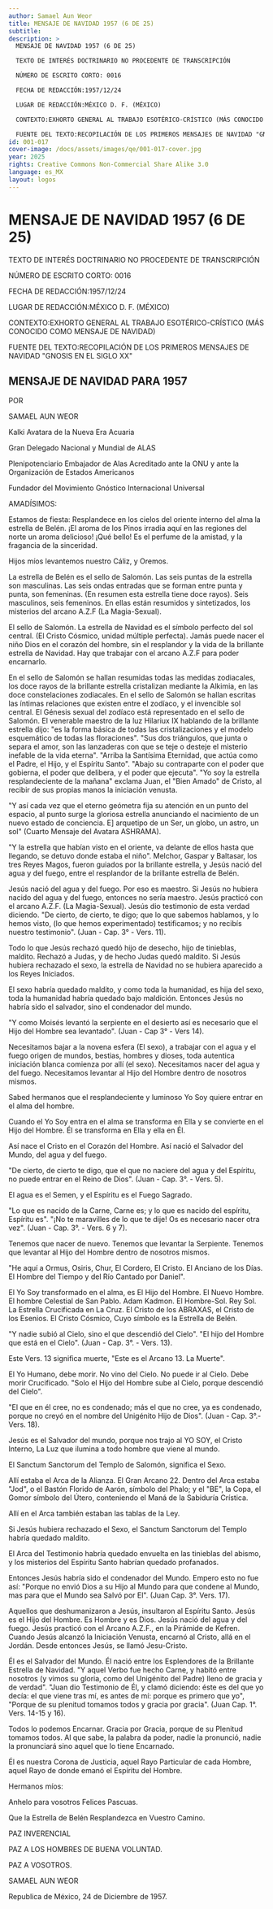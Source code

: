 ```yaml
---
author: Samael Aun Weor
title: MENSAJE DE NAVIDAD 1957 (6 DE 25)
subtitle:
description: >
  MENSAJE DE NAVIDAD 1957 (6 DE 25)

  TEXTO DE INTERÉS DOCTRINARIO NO PROCEDENTE DE TRANSCRIPCIÓN

  NÚMERO DE ESCRITO CORTO: 0016

  FECHA DE REDACCIÓN:1957/12/24

  LUGAR DE REDACCIÓN:MÉXICO D. F. (MÉXICO)

  CONTEXTO:EXHORTO GENERAL AL TRABAJO ESOTÉRICO-CRÍSTICO (MÁS CONOCIDO COMO MENSAJE DE NAVIDAD)

  FUENTE DEL TEXTO:RECOPILACIÓN DE LOS PRIMEROS MENSAJES DE NAVIDAD "GNOSIS EN EL SIGLO XX"
id: 001-017
cover-image: /docs/assets/images/qe/001-017-cover.jpg
year: 2025
rights: Creative Commons Non-Commercial Share Alike 3.0
language: es_MX
layout: logos
---
```

# MENSAJE DE NAVIDAD 1957 (6 DE 25)

TEXTO DE INTERÉS DOCTRINARIO NO PROCEDENTE DE TRANSCRIPCIÓN

NÚMERO DE ESCRITO CORTO: 0016

FECHA DE REDACCIÓN:1957/12/24

LUGAR DE REDACCIÓN:MÉXICO D. F. (MÉXICO)

CONTEXTO:EXHORTO GENERAL AL TRABAJO ESOTÉRICO-CRÍSTICO (MÁS CONOCIDO COMO MENSAJE DE NAVIDAD)

FUENTE DEL TEXTO:RECOPILACIÓN DE LOS PRIMEROS MENSAJES DE NAVIDAD "GNOSIS EN EL SIGLO XX"

## MENSAJE DE NAVIDAD PARA 1957

POR

SAMAEL AUN WEOR

Kalki Avatara de la Nueva Era Acuaria

Gran Delegado Nacional y Mundial de ALAS

Plenipotenciario Embajador de Alas Acreditado ante la ONU y ante la Organización de Estados Americanos

Fundador del Movimiento Gnóstico Internacional Universal

AMADÍSIMOS:

Estamos de fiesta: Resplandece en los cielos del oriente interno del alma la estrella de Belén. ¡El aroma de los Pinos irradia aquí en las regiones del norte un aroma delicioso! ¡Qué bello! Es el perfume de la amistad, y la fragancia de la sinceridad.

Hijos míos levantemos nuestro Cáliz, y Oremos.

La estrella de Belén es el sello de Salomón. Las seis puntas de la estrella son masculinas. Las seis ondas entradas que se forman entre punta y punta, son femeninas. (En resumen esta estrella tiene doce rayos). Seis masculinos, seis femeninos. En ellas están resumidos y sintetizados, los misterios del arcano A.Z.F (La Magia-Sexual).

El sello de Salomón. La estrella de Navidad es el símbolo perfecto del sol central. (El Cristo Cósmico, unidad múltiple perfecta). Jamás puede nacer el niño Dios en el corazón del hombre, sin el resplandor y la vida de la brillante estrella de Navidad. Hay que trabajar con el arcano A.Z.F para poder encarnarlo.

En el sello de Salomón se hallan resumidas todas las medidas zodiacales, los doce rayos de la brillante estrella cristalizan mediante la Alkimia, en las doce constelaciones zodiacales. En el sello de Salomón se hallan escritas las íntimas relaciones que existen entre el zodíaco, y el invencible sol central. El Génesis sexual del zodíaco está representado en el sello de Salomón. El venerable maestro de la luz Hilariux IX hablando de la brillante estrella dijo: "es la forma básica de todas las cristalizaciones y el modelo esquemático de todas las floraciones". "Sus dos triángulos, que junta o separa el amor, son las lanzaderas con que se teje o desteje el misterio inefable de la vida eterna". "Arriba la Santísima Eternidad, que actúa como el Padre, el Hijo, y el Espíritu Santo". "Abajo su contraparte con el poder que gobierna, el poder que delibera, y el poder que ejecuta". "Yo soy la estrella resplandeciente de la mañana" exclama Juan, el "Bien Amado" de Cristo, al recibir de sus propias manos la iniciación venusta.

"Y así cada vez que el eterno geómetra fija su atención en un punto del espacio, al punto surge la gloriosa estrella anunciando el nacimiento de un nuevo estado de conciencia. E] arquetipo de un Ser, un globo, un astro, un sol" (Cuarto Mensaje del Avatara ASHRAMA).

"Y la estrella que habían visto en el oriente, va delante de ellos hasta que llegando, se detuvo donde estaba el niño". Melchor, Gaspar y Baltasar, los tres Reyes Magos, fueron guiados por la brillante estrella, y Jesús nació del agua y del fuego, entre el resplandor de la brillante estrella de Belén.

Jesús nació del agua y del fuego. Por eso es maestro. Si Jesús no hubiera nacido del agua y del fuego, entonces no sería maestro. Jesús practicó con el arcano A.Z.F. (La Magia-Sexual). Jesús dio testimonio de esta verdad diciendo. "De cierto, de cierto, te digo; que lo que sabemos hablamos, y lo hemos visto, (lo que hemos experimentado) testificamos; y no recibís nuestro testimonio". (Juan - Cap. 3° - Vers. 11).

Todo lo que Jesús rechazó quedó hijo de desecho, hijo de tinieblas, maldito. Rechazó a Judas, y de hecho Judas quedó maldito. Si Jesús hubiera rechazado el sexo, la estrella de Navidad no se hubiera aparecido a los Reyes Iniciados.

El sexo habría quedado maldito, y como toda la humanidad, es hija del sexo, toda la humanidad habría quedado bajo maldición. Entonces Jesús no habría sido el salvador, sino el condenador del mundo.

"Y como Moisés levantó la serpiente en el desierto así es necesario que el Hijo del Hombre sea levantado". (Juan - Cap 3° - Vers 14).

Necesitamos bajar a la novena esfera (El sexo), a trabajar con el agua y el fuego origen de mundos, bestias, hombres y dioses, toda autentica iniciación blanca comienza por allí (el sexo). Necesitamos nacer del agua y del fuego. Necesitamos levantar al Hijo del Hombre dentro de nosotros mismos.

Sabed hermanos que el resplandeciente y luminoso Yo Soy quiere entrar en el alma del hombre.

Cuando el Yo Soy entra en el alma se transforma en Ella y se convierte en el Hijo del Hombre. Él se transforma en Ella y ella en Él.

Así nace el Cristo en el Corazón del Hombre. Así nació el Salvador del Mundo, del agua y del fuego.

"De cierto, de cierto te digo, que el que no naciere del agua y del Espíritu, no puede entrar en el Reino de Dios". (Juan - Cap. 3°. - Vers. 5).

El agua es el Semen, y el Espíritu es el Fuego Sagrado.

"Lo que es nacido de la Carne, Carne es; y lo que es nacido del espíritu, Espíritu es". "¡No te maravilles de lo que te dije! Os es necesario nacer otra vez". (Juan - Cap. 3°. - Vers. 6 y 7).

Tenemos que nacer de nuevo. Tenemos que levantar la Serpiente. Tenemos que levantar al Hijo del Hombre dentro de nosotros mismos.

"He aquí a Ormus, Osiris, Chur, El Cordero, El Cristo. El Anciano de los Días. El Hombre del Tiempo y del Río Cantado por Daniel".

El Yo Soy transformado en el alma, es El Hijo del Hombre. El Nuevo Hombre. El hombre Celestial de San Pablo. Adam Kadmon. El Hombre-Sol. Rey Sol. La Estrella Crucificada en La Cruz. El Cristo de los ABRAXAS, el Cristo de los Esenios. El Cristo Cósmico, Cuyo símbolo es la Estrella de Belén.

"Y nadie subió al Cielo, sino el que descendió del Cielo". "El hijo del Hombre que está en el Cielo". (Juan - Cap. 3°. - Vers. 13).

Este Vers. 13 significa muerte, "Este es el Arcano 13. La Muerte".

El Yo Humano, debe morir. No vino del Cielo. No puede ir al Cielo. Debe morir Crucificado. "Solo el Hijo del Hombre sube al Cielo, porque descendió del Cielo".

"El que en él cree, no es condenado; más el que no cree, ya es condenado, porque no creyó en el nombre del Unigénito Hijo de Dios". (Juan - Cap. 3°.- Vers. 18).

Jesús es el Salvador del mundo, porque nos trajo al YO SOY, el Cristo Interno, La Luz que ilumina a todo hombre que viene al mundo.

El Sanctum Sanctorum del Templo de Salomón, significa el Sexo.

Allí estaba el Arca de la Alianza. El Gran Arcano 22. Dentro del Arca estaba "Jod", o el Bastón Florido de Aarón, símbolo del Phalo; y el "BE", la Copa, el Gomor símbolo del Útero, conteniendo el Maná de la Sabiduría Crística.

Allí en el Arca también estaban las tablas de la Ley.

Si Jesús hubiera rechazado el Sexo, el Sanctum Sanctorum del Templo habría quedado maldito.

El Arca del Testimonio habría quedado envuelta en las tinieblas del abismo, y los misterios del Espíritu Santo habrían quedado profanados.

Entonces Jesús habría sido el condenador del Mundo. Empero esto no fue así: "Porque no envió Dios a su Hijo al Mundo para que condene al Mundo, mas para que el Mundo sea Salvó por El". (Juan Cap. 3°. Vers. 17).

Aquellos que deshumanizaron a Jesús, insultaron al Espíritu Santo. Jesús es el Hijo del Hombre. Es Hombre y es Dios. Jesús nació del agua y del fuego. Jesús practicó con el Arcano A.Z.F., en la Pirámide de Kefren. Cuando Jesús alcanzó la Iniciación Venusta, encarnó al Cristo, allá en el Jordán. Desde entonces Jesús, se llamó Jesu-Cristo.

Él es el Salvador del Mundo. Él nació entre los Esplendores de la Brillante Estrella de Navidad. "Y aquel Verbo fue hecho Carne, y habitó entre nosotros (y vimos su gloria, como del Unigénito del Padre) lleno de gracia y de verdad". "Juan dio Testimonio de Él, y clamó diciendo: éste es del que yo decía: el que viene tras mí, es antes de mí: porque es primero que yo", "Porque de su plenitud tomamos todos y gracia por gracia". (Juan Cap. 1°. Vers. 14-15 y 16).

Todos lo podemos Encarnar. Gracia por Gracia, porque de su Plenitud tomamos todos. Al que sabe, la palabra da poder, nadie la pronunció, nadie la pronunciará sino aquel que lo tiene Encarnado.

Él es nuestra Corona de Justicia, aquel Rayo Particular de cada Hombre, aquel Rayo de donde emanó el Espíritu del Hombre.

Hermanos míos:

Anhelo para vosotros Felices Pascuas.

Que la Estrella de Belén Resplandezca en Vuestro Camino.

PAZ INVERENCIAL

PAZ A LOS HOMBRES DE BUENA VOLUNTAD.

PAZ A VOSOTROS.

SAMAEL AUN WEOR

Republica de México, 24 de Diciembre de 1957.

